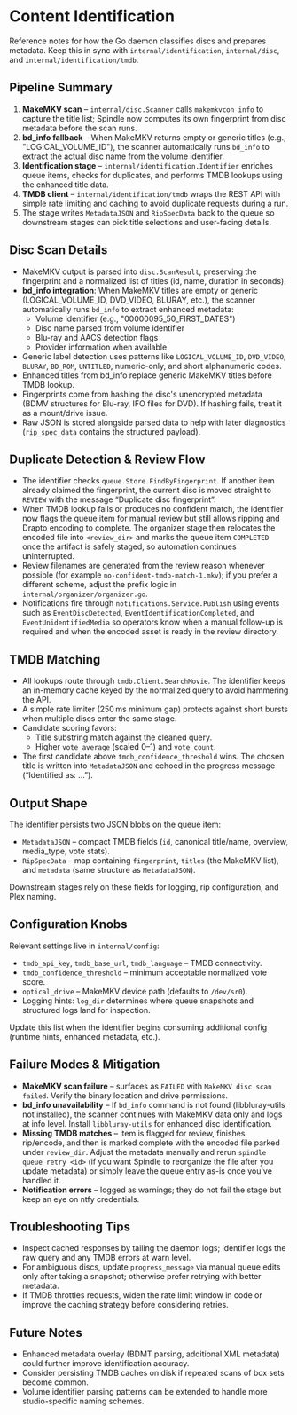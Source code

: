 # Content Identification

Reference notes for how the Go daemon classifies discs and prepares metadata. Keep this in sync with `internal/identification`, `internal/disc`, and `internal/identification/tmdb`.

## Pipeline Summary

1. **MakeMKV scan** – `internal/disc.Scanner` calls `makemkvcon info` to capture the title list; Spindle now computes its own fingerprint from disc metadata before the scan runs.
2. **bd_info fallback** – When MakeMKV returns empty or generic titles (e.g., "LOGICAL_VOLUME_ID"), the scanner automatically runs `bd_info` to extract the actual disc name from the volume identifier.
3. **Identification stage** – `internal/identification.Identifier` enriches queue items, checks for duplicates, and performs TMDB lookups using the enhanced title data.
4. **TMDB client** – `internal/identification/tmdb` wraps the REST API with simple rate limiting and caching to avoid duplicate requests during a run.
5. The stage writes `MetadataJSON` and `RipSpecData` back to the queue so downstream stages can pick title selections and user-facing details.

## Disc Scan Details

- MakeMKV output is parsed into `disc.ScanResult`, preserving the fingerprint and a normalized list of titles (id, name, duration in seconds).
- **bd_info integration**: When MakeMKV titles are empty or generic (LOGICAL_VOLUME_ID, DVD_VIDEO, BLURAY, etc.), the scanner automatically runs `bd_info` to extract enhanced metadata:
  - Volume identifier (e.g., "00000095_50_FIRST_DATES")
  - Disc name parsed from volume identifier
  - Blu-ray and AACS detection flags
  - Provider information when available
- Generic label detection uses patterns like `LOGICAL_VOLUME_ID`, `DVD_VIDEO`, `BLURAY`, `BD_ROM`, `UNTITLED`, numeric-only, and short alphanumeric codes.
- Enhanced titles from bd_info replace generic MakeMKV titles before TMDB lookup.
- Fingerprints come from hashing the disc's unencrypted metadata (BDMV structures for Blu-ray, IFO files for DVD). If hashing fails, treat it as a mount/drive issue.
- Raw JSON is stored alongside parsed data to help with later diagnostics (`rip_spec_data` contains the structured payload).

## Duplicate Detection & Review Flow

- The identifier checks `queue.Store.FindByFingerprint`. If another item already claimed the fingerprint, the current disc is moved straight to `REVIEW` with the message “Duplicate disc fingerprint”.
- When TMDB lookup fails or produces no confident match, the identifier now flags the queue item for manual review but still allows ripping and Drapto encoding to complete. The organizer stage then relocates the encoded file into `<review_dir>` and marks the queue item `COMPLETED` once the artifact is safely staged, so automation continues uninterrupted.
- Review filenames are generated from the review reason whenever possible (for example `no-confident-tmdb-match-1.mkv`); if you prefer a different scheme, adjust the prefix logic in `internal/organizer/organizer.go`.
- Notifications fire through `notifications.Service.Publish` using events such as `EventDiscDetected`, `EventIdentificationCompleted`, and `EventUnidentifiedMedia` so operators know when a manual follow-up is required and when the encoded asset is ready in the review directory.

## TMDB Matching

- All lookups route through `tmdb.Client.SearchMovie`. The identifier keeps an in-memory cache keyed by the normalized query to avoid hammering the API.
- A simple rate limiter (250 ms minimum gap) protects against short bursts when multiple discs enter the same stage.
- Candidate scoring favors:
  - Title substring match against the cleaned query.
  - Higher `vote_average` (scaled 0–1) and `vote_count`.
- The first candidate above `tmdb_confidence_threshold` wins. The chosen title is written into `MetadataJSON` and echoed in the progress message (“Identified as: …”).

## Output Shape

The identifier persists two JSON blobs on the queue item:

- `MetadataJSON` – compact TMDB fields (`id`, canonical title/name, overview, media_type, vote stats).
- `RipSpecData` – map containing `fingerprint`, `titles` (the MakeMKV list), and `metadata` (same structure as `MetadataJSON`).

Downstream stages rely on these fields for logging, rip configuration, and Plex naming.

## Configuration Knobs

Relevant settings live in `internal/config`:

- `tmdb_api_key`, `tmdb_base_url`, `tmdb_language` – TMDB connectivity.
- `tmdb_confidence_threshold` – minimum acceptable normalized vote score.
- `optical_drive` – MakeMKV device path (defaults to `/dev/sr0`).
- Logging hints: `log_dir` determines where queue snapshots and structured logs land for inspection.

Update this list when the identifier begins consuming additional config (runtime hints, enhanced metadata, etc.).

## Failure Modes & Mitigation

- **MakeMKV scan failure** – surfaces as `FAILED` with `MakeMKV disc scan failed`. Verify the binary location and drive permissions.
- **bd_info unavailability** – If `bd_info` command is not found (libbluray-utils not installed), the scanner continues with MakeMKV data only and logs at info level. Install `libbluray-utils` for enhanced disc identification.
- **Missing TMDB matches** – item is flagged for review, finishes rip/encode, and then is marked complete with the encoded file parked under `review_dir`. Adjust the metadata manually and rerun `spindle queue retry <id>` (if you want Spindle to reorganize the file after you update metadata) or simply leave the queue entry as-is once you've handled it.
- **Notification errors** – logged as warnings; they do not fail the stage but keep an eye on ntfy credentials.

## Troubleshooting Tips

- Inspect cached responses by tailing the daemon logs; identifier logs the raw query and any TMDB errors at warn level.
- For ambiguous discs, update `progress_message` via manual queue edits only after taking a snapshot; otherwise prefer retrying with better metadata.
- If TMDB throttles requests, widen the rate limit window in code or improve the caching strategy before considering retries.

## Future Notes

- Enhanced metadata overlay (BDMT parsing, additional XML metadata) could further improve identification accuracy.
- Consider persisting TMDB caches on disk if repeated scans of box sets become common.
- Volume identifier parsing patterns can be extended to handle more studio-specific naming schemes.
